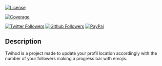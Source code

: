 [![License](https://img.shields.io/badge/License-MIT-lightgrey.svg?style=for-the-badge)](LICENSE.md)

[![Coverage](https://img.shields.io/sonar/coverage/geofmigliacci_twihod?server=https%3A%2F%2Fsonarcloud.io&style=for-the-badge)](https://sonarcloud.io/dashboard?id=geofmigliacci_twihod)

[![Twitter Followers](https://img.shields.io/twitter/follow/geofmigliacci.svg?logo=twitter&style=for-the-badge&label=Follow)](https://twitter.com/geofmigliacci)
[![Github Followers](https://img.shields.io/github/followers/geofmigliacci?logo=github&style=for-the-badge)](https://github.com/geofmigliacci)
[![PayPal](https://img.shields.io/badge/Donate-PayPal-ff3f59.svg?style=for-the-badge)](https://www.paypal.com/paypalme/myerffoeg)

## Description

Twihod is a project made to update your profil location accordingly with the number of your followers making a progress bar with emojis.